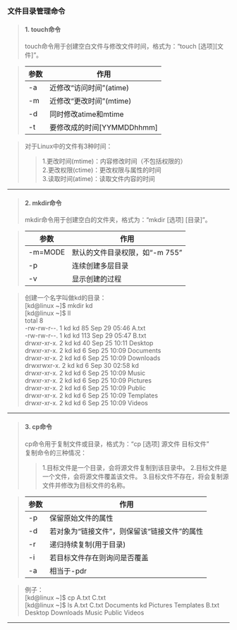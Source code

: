 ﻿### 文件目录管理命令 ###

> #### 1. touch命令 ####
> touch命令用于创建空白文件与修改文件时间，格式为：“touch [选项][文件]”。  

> 参数|作用
> ---|---
> -a|近修改“访问时间”(atime)
> -m|近修改“更改时间”(mtime)
> -d|同时修改atime和mtime
> -t|要修改成的时间[YYMMDDhhmm]

> 对于Linux中的文件有3种时间：  
>  > 1.更改时间(mtime)：内容修改时间（不包括权限的）  
>  > 2.更改权限(ctime)：更改权限与属性的时间  
>  > 3.读取时间(atime)：读取文件内容的时间

--------------------------------------------------------------------------
> #### 2. mkdir命令 ####  
> mkdir命令用于创建空白的文件夹，格式为：“mkdir [选项] [目录]”。  

> 参数|作用  
> ---|---  
> -m=MODE|默认的文件目录权限，如“-m 755”  
> -p|连续创建多层目录  
> -v|显示创建的过程  

> 创建一个名字叫做kd的目录：  
> [kd@linux ~]$ mkdir kd    
> [kd@linux ~]$ ll  
> total 8  
> -rw-rw-r--. 1 kd kd  85 Sep 29 05:46 A.txt  
> -rw-rw-r--. 1 kd kd 113 Sep 29 05:47 B.txt  
> drwxr-xr-x. 2 kd kd  40 Sep 25 10:11 Desktop  
> drwxr-xr-x. 2 kd kd   6 Sep 25 10:09 Documents  
> drwxr-xr-x. 2 kd kd   6 Sep 25 10:09 Downloads  
> drwxrwxr-x. 2 kd kd   6 Sep 30 02:58 kd  
> drwxr-xr-x. 2 kd kd   6 Sep 25 10:09 Music  
> drwxr-xr-x. 2 kd kd   6 Sep 25 10:09 Pictures  
> drwxr-xr-x. 2 kd kd   6 Sep 25 10:09 Public  
> drwxr-xr-x. 2 kd kd   6 Sep 25 10:09 Templates  
> drwxr-xr-x. 2 kd kd   6 Sep 25 10:09 Videos  

----------------------------------------------------------------------------
> #### 3. cp命令 ####
> cp命令用于复制文件或目录，格式为：“cp [选项] 源文件 目标文件”  
> 复制命令的三种情况：
> > 1.目标文件是一个目录，会将源文件复制到该目录中。
> > 2.目标文件是一个文件，会将源文件覆盖该文件。
> > 3.目标文件不存在，将会复制源文件并修改为目标文件的名称。

> 参数|作用
> ---|---
> -p|保留原始文件的属性  
> -d|若对象为“链接文件”，则保留该“链接文件”的属性  
> -r|递归持续复制(用于目录)  
> -i|若目标文件存在则询问是否覆盖  
> -a|相当于-pdr

> 例子：  
> [kd@linux ~]$ cp A.txt C.txt  
> [kd@linux ~]$ ls
> A.txt  C.txt    Documents  kd     Pictures  Templates
> B.txt  Desktop  Downloads  Music  Public    Videos

--------------------------------------------------------------------------------


